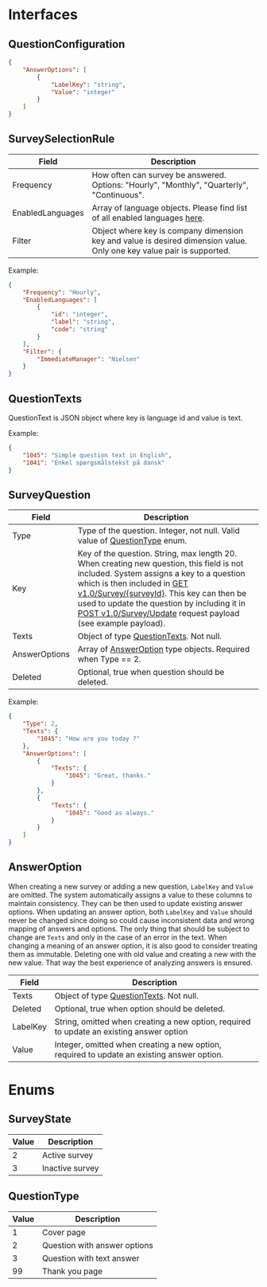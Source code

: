 # Interfaces

## QuestionConfiguration

``` json
{
	"AnswerOptions": [
		{
			"LabelKey": "string",
			"Value": "integer"
		}
	]
}
```

## SurveySelectionRule

| Field             | Description                                                                  |
| ----------------- | ---------------------------------------------------------------------------- |
| Frequency         | How often can survey be answered. Options: "Hourly", "Monthly", "Quarterly", "Continuous".|
| EnabledLanguages  | Array of language objects. Please find list of all enabled languages [here](./company-language-enabled.md).|
| Filter		    | Object where key is company dimension key and value is desired dimension value. Only one key value pair is supported.|

Example:

``` json
{
	"Frequency": "Hourly",
	"EnabledLanguages": [
		{
			"id": "integer",
			"label": "string",
			"code": "string"
		}
	],
	"Filter": {
		"ImmediateManager": "Nielsen"
	}
}
```

## QuestionTexts

QuestionText is JSON object where key is language id and value is text.

Example:

``` json
{
	"1045": "Simple question text in English",
	"1041": "Enkel spørgsmålstekst på dansk"
}
```

## SurveyQuestion

| Field             | Description                                                                  |
| ----------------- | ---------------------------------------------------------------------------- |
| Type              | Type of the question. Integer, not null. Valid value of [QuestionType](#questiontype) enum.|
| Key 				| Key of the question. String, max length 20. When creating new question, this field is not included. System assigns a key to a question which is then included in [GET v1.0/Survey/{surveyId}](./survey.md). This key can then be used to update the question by including it in [POST v1.0/Survey/Update](./surve-update.md) request payload (see example payload). |
| Texts             | Object of type [QuestionTexts](#questiontexts). Not null.|
| AnswerOptions     | Array of [AnswerOption](#answeroption) type objects. Required when Type == 2.|
| Deleted           | Optional, true when question should be deleted.|

Example:

``` json
{
	"Type": 2,
	"Texts": {
		"1045": "How are you today ?"
	},
	"AnswerOptions": [
		{
			"Texts": {
				"1045": "Great, thanks."
			}
		},
		{
			"Texts": {
				"1045": "Good as always."
			}
		}
	]
}
```

## AnswerOption
When creating a new survey or adding a new question, `LabelKey` and `Value` are omitted. The system automatically assigns a value to these columns to maintain consistency. They can be then used to update existing answer options. When updating an answer option, both `LabelKey` and `Value` should never be changed since doing so could cause inconsistent data and wrong mapping of answers and options. The only thing that should be subject to change are `Texts` and only in the case of an error in the text. When changing a meaning of an answer option, it is also good to consider treating them as immutable. Deleting one with old value and creating a new with the new value. That way the best experience of analyzing answers is ensured.

| Field             | Description                                                                  |
| ----------------- | ---------------------------------------------------------------------------- |
| Texts             | Object of type [QuestionTexts](#questiontexts). Not null.					   |
| Deleted           | Optional, true when option should be deleted.|
| LabelKey          | String, omitted when creating a new option, required to update an existing answer option |
| Value           	| Integer, omitted when creating a new option, required to update an existing answer option. |


# Enums

## SurveyState
| Value             | Description                                                                  |
| ----------------- | ---------------------------------------------------------------------------- |
| 2                 | Active survey																   |
| 3                 | Inactive survey															   |

## QuestionType

| Value             | Description                                                                  |
| ----------------- | ---------------------------------------------------------------------------- |
| 1                 | Cover page																   |
| 2                 | Question with answer options												   |
| 3                 | Question with text answer													   |
| 99                | Thank you page															   |

